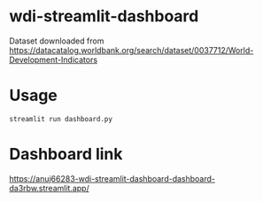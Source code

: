 # wdi-streamlit-dashboard

Dataset downloaded from https://datacatalog.worldbank.org/search/dataset/0037712/World-Development-Indicators

# Usage
` streamlit run dashboard.py `

# Dashboard link
https://anuj66283-wdi-streamlit-dashboard-dashboard-da3rbw.streamlit.app/
